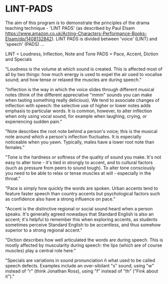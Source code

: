 # LINT-PADS
 
The aim of this program is to demonstrate the principles of the drama teaching technique - 'LINT PADS' (as described by Paul Elsam https://www.amazon.co.uk/Acting-Characters-Performance-Books-Elsam/dp/1408132842).  LINT PADS is divided between 'voice' (LINT) and 'speech' (PADS) ...

LINT = Loudness, Inflection, Note and Tone
PADS = Pace, Accent, Diction and Specials

"Loudness is the volume at which sound is created. This is affected most of all by two things: how much energy is used to expel the air used to vocalise sound; and how tense or relaxed the muscles are during speech."

"Inflection is the way in which the voice slides through different musical notes (think of the different appreciative "mmm" sounds you can make when tasting something really delicious). We tend to associate changes of inflection with speech: the selective use of higher or lower notes adds emphasis to particular words. It is common, however, to alter inflection when only using vocal sound, for example when laughing, crying, or experiencing sudden pain."

"Note describes the root note behind a person's voice; this is the musical note around which a person's inflection fluctuates. It is especially noticeable when you yawn. Typically, males have a lower root note than females."

"Tone is the hardness or softness of the quality of sound you make. It's not easy to alter tone - it's tied in strongly to accent, and to cultural factors (such as pressure from peers to sound tough). To alter tone consciously you need to be able to relax or tense muscles at will - especially in the throat."

"Pace is simply how quickly the words are spoken. Urban accents tend to feature faster speech than country accents but psychological factors such as confidence also have a strong influence on pace."

"Accent is the distinctive regional or social sound heard when a person speaks. It's generally agreed nowadays that Standard English is also an accent; it's helpful to remember this when exploring accents, as students sometimes perceive Standard English to be accentless, and thus somehow superior to a strong regional accent."

"Diction describes how well articulated the words are during speech. This is mostly affected by muscularity during speech: the lips (which are
of course muscles) play a central role here."

"Specials are variations in sound pronunciation ñ what used to be called speech defects. Examples include an over-sibilant "s" sound, using "w" instead of "r" (think Jonathan Ross), using "f" instead of "th" ("Fink about it")."